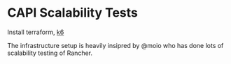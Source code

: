 # CAPI Scalability Tests

Install terraform, [k6](https://k6.io/docs/get-started/installation/)

The infrastructure setup is heavily insipred by @moio who has done lots of scalability testing of Rancher.
